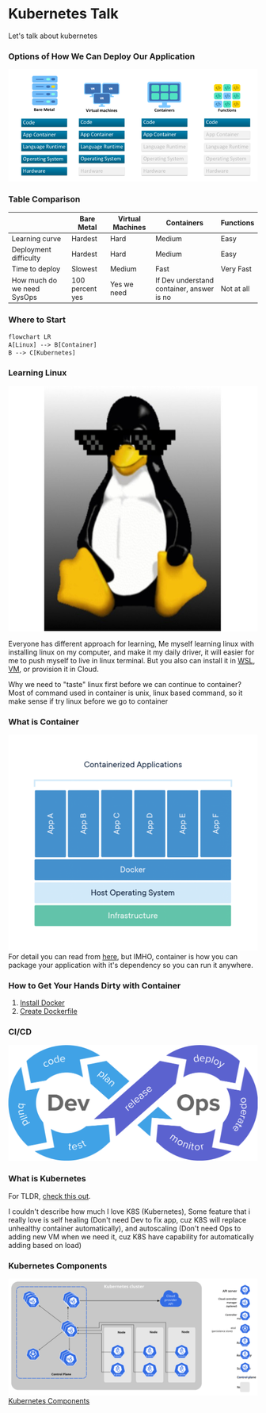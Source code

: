 # **Kubernetes Talk**
Let's talk about kubernetes
### **Options of How We Can Deploy Our Application**
![Serverless Evolution](pic/serverless_evolution.png)
### **Table Comparison**
|   | Bare Metal | Virtual Machines | Containers | Functions |
| - | - | - | - | - |
| Learning curve | Hardest  | Hard  | Medium | Easy |
| Deployment difficulty | Hardest  | Hard  | Medium | Easy |
| Time to deploy | Slowest  | Medium  | Fast | Very Fast |
| How much do we need SysOps | 100 percent yes | Yes we need | If Dev understand container, answer is no | Not at all |
### **Where to Start**
```mermaid
flowchart LR
A[Linux] --> B[Container]
B --> C[Kubernetes]
```
### **Learning Linux**

<p align="center">
  <img width="695" height="494" src="pic/linux-thug-life.jpeg">
</p>

Everyone has different approach for learning, Me myself learning linux with installing linux on my computer, and make it my daily driver, it will
easier for me to push myself to live in linux terminal. But you also can install it in [WSL](https://docs.microsoft.com/en-us/windows/wsl/install), 
[VM](https://www.virtualbox.org/), or provision it in Cloud.

Why we need to "taste" linux first before we can continue to container? Most of command used in container is unix, linux based command, so it make sense
if try linux before we go to container
### **What is Container**
![Use containers to Build, Share and Run your applications](pic/container-what-is-container.png)
For detail you can read from [here](https://www.docker.com/resources/what-container), but IMHO, container is how you can package your application
with it's dependency so you can run it anywhere.
### **How to Get Your Hands Dirty with Container**
1. [Install Docker](https://docs.docker.com/get-docker/)
2. [Create Dockerfile](https://docs.docker.com/language/python/build-images/)
### **CI/CD**
![CI/CD](pic/CI-CD.png)
### **What is Kubernetes**
For TLDR, [check this out](https://kubernetes.io/docs/concepts/overview/what-is-kubernetes/).

I couldn't describe how much I love K8S (Kubernetes),
Some feature that i really love is self healing (Don't need Dev to fix app, cuz K8S will replace unhealthy container automatically), and autoscaling 
(Don't need Ops to adding new VM when we need it, cuz K8S have capability for automatically adding based on load)
### **Kubernetes Components**
![Kubernetes Components](pic/components-of-kubernetes.svg)
[Kubernetes Components](https://kubernetes.io/docs/concepts/overview/components/)

